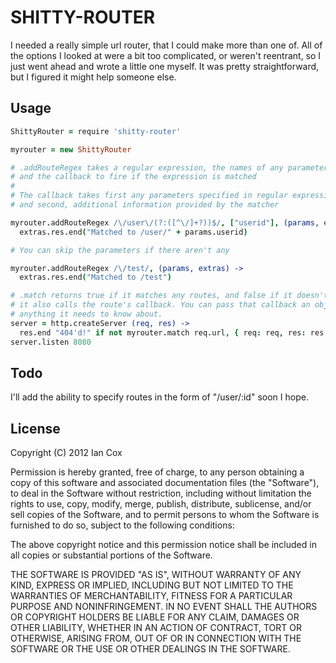 SHITTY-ROUTER
=============

I needed a really simple url router, that I could make more than one of. All of the options I looked at were a bit too complicated, or weren't reentrant, so I just went ahead and wrote a little one myself. It was pretty straightforward, but I figured it might help someone else.

Usage
-----

``` coffeescript
ShittyRouter = require 'shitty-router'

myrouter = new ShittyRouter

# .addRouteRegex takes a regular expression, the names of any parameters,
# and the callback to fire if the expression is matched
#
# The callback takes first any parameters specified in regular expression,
# and second, additional information provided by the matcher

myrouter.addRouteRegex /\/user\/(?:([^\/]+?))$/, ["userid"], (params, extras) ->
  extras.res.end("Matched to /user/" + params.userid)

# You can skip the parameters if there aren't any

myrouter.addRouteRegex /\/test/, (params, extras) ->
  extras.res.end("Matched to /test")

# .match returns true if it matches any routes, and false if it doesn't
# it also calls the route's callback. You can pass that callback an object with
# anything it needs to know about.
server = http.createServer (req, res) ->
  res.end "404'd!" if not myrouter.match req.url, { req: req, res: res }
server.listen 8080
```

Todo
----
I'll add the ability to specify routes in the form of "/user/:id" soon I hope.

License
-------

Copyright (C) 2012 Ian Cox

Permission is hereby granted, free of charge, to any person obtaining a copy of this software and associated documentation files (the "Software"), to deal in the Software without restriction, including without limitation the rights to use, copy, modify, merge, publish, distribute, sublicense, and/or sell copies of the Software, and to permit persons to whom the Software is furnished to do so, subject to the following conditions:

The above copyright notice and this permission notice shall be included in all copies or substantial portions of the Software.

THE SOFTWARE IS PROVIDED "AS IS", WITHOUT WARRANTY OF ANY KIND, EXPRESS OR IMPLIED, INCLUDING BUT NOT LIMITED TO THE WARRANTIES OF MERCHANTABILITY, FITNESS FOR A PARTICULAR PURPOSE AND NONINFRINGEMENT. IN NO EVENT SHALL THE AUTHORS OR COPYRIGHT HOLDERS BE LIABLE FOR ANY CLAIM, DAMAGES OR OTHER LIABILITY, WHETHER IN AN ACTION OF CONTRACT, TORT OR OTHERWISE, ARISING FROM, OUT OF OR IN CONNECTION WITH THE SOFTWARE OR THE USE OR OTHER DEALINGS IN THE SOFTWARE.

